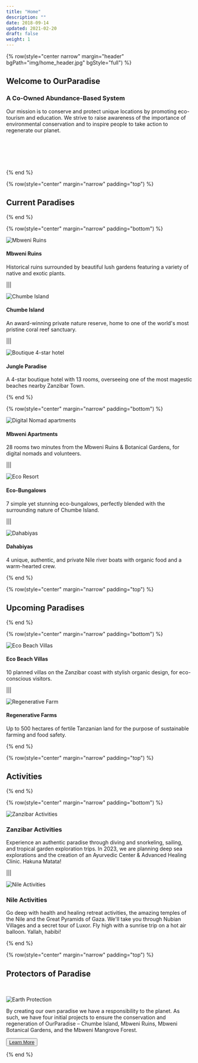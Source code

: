 ```yaml
---
title: "Home"
description: ""
date: 2018-09-14
updated: 2021-02-20
draft: false
weight: 1
---
```


<!-- section 1 -->

{% row(style="center narrow" margin="header" bgPath="img/home_header.jpg" bgStyle="full") %}

 ## Welcome to OurParadise
 
 ### A Co-Owned Abundance-Based System

 Our mission is to conserve and protect unique locations by promoting eco-tourism and education. We strive to raise awareness of the importance of environmental conservation and to inspire people to take action to regenerate our planet.

 <!-- What if we together create a new "paradise” system not based on scarcity and fear of missing out, but based on trust and abundance? An interconnected network of homes where we can always go to find healing, like-minded people, and safety. -->

 <br>
 <br>
 <br>
 <br>

{% end %}

<!-- section 2  -->

{% row(style="center" margin="narrow" padding="top") %}

## Current Paradises

{% end %}

{% row(style="center" margin="narrow" padding="bottom") %}

![Mbweni Ruins](img/mbweni.jpeg)

#### **Mbweni Ruins**

Historical ruins surrounded by beautiful lush gardens featuring a variety of native and exotic plants.

|||

![Chumbe Island](img/chumbe.jpeg)

#### **Chumbe Island**

An award-winning private nature reserve, home to one of the world's most pristine coral reef sanctuary.

|||

![Boutique 4-star hotel](img/boutique_hotel.png)

#### **Jungle Paradise**

 A 4-star boutique hotel with 13 rooms, overseeing one of the most magestic beaches nearby Zanzibar Town.

{% end %}

{% row(style="center" margin="narrow" padding="bottom") %}

![Digital Nomad apartments](img/fake_nomad.jpeg)

#### **Mbweni Apartments**

28 rooms two minutes from the Mbweni Ruins & Botanical Gardens, for digital nomads and volunteers.

|||

![Eco Resort](img/eco_resort.png)

#### **Eco-Bungalows**

7 simple yet stunning eco-bungalows, perfectly blended with the surrounding nature of Chumbe Island.

|||

![Dahabiyas](img/dahabiyas.png)

#### **Dahabiyas**

4 unique, authentic, and private Nile river boats with organic food and a warm-hearted crew.

{% end %}

<!-- section 3 -->

{% row(style="center" margin="narrow" padding="top") %}

## Upcoming Paradises

{% end %}

{% row(style="center" margin="narrow" padding="bottom") %}

![Eco Beach Villas](img/eco_beach.png)

#### **Eco Beach Villas**

10 planned villas on the Zanzibar coast with stylish organic design, for eco-conscious visitors.

|||

![Regenerative Farm](img/regenerative_farm.png)

#### **Regenerative Farms**

Up to 500 hectares of fertile Tanzanian land for the purpose of sustainable farming and food safety.

{% end %}

{% row(style="center" margin="narrow" padding="top") %}

## Activities

{% end %}

{% row(style="center" margin="narrow" padding="bottom") %}

![Zanzibar Activities](img/beach_activities_2.jpg#mx-auto#large)

### Zanzibar Activities

Experience an authentic paradise through diving and snorkeling, sailing, and tropical garden exploration trips. In 2023, we are planning deep sea explorations and the creation of an Ayurvedic Center & Advanced Healing Clinic. Hakuna Matata!

|||

![Nile Activities](img/nile_activities.jpg#mx-auto#large)

### Nile Activities

Go deep with health and healing retreat activities, the amazing temples of the Nile and the Great Pyramids of Gaza. We'll take you through Nubian Villages and a secret tour of Luxor. Fly high with a sunrise trip on a hot air balloon. Yallah, habibi!

{% end %}

<!-- section 4 -->

{% row(style="center" margin="narrow" padding="top") %}

## Protectors of Paradise

<br>

![Earth Protection](img/earth_pro.png#mx-auto#large)

By creating our own paradise we have a responsibility to the planet. As such, we have four initial projects to ensure the conservation and regeneration of OurParadise – Chumbe Island, Mbweni Ruins, Mbweni Botanical Gardens, and the Mbweni Mangrove Forest.

<button>[Learn More](/protection)</button>

{% end %}